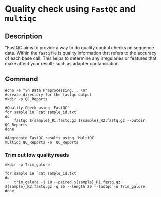 # Quality check using `FastQC` and `multiqc`

## Description

"FastQC aims to provide a way to do quality control checks on sequence data. Within the `fastq` file is quality information that refers to the accuracy of each base call. This helps to determine any irregularies or features that make affect your results such as adapter contamination

## Command
```
echo -e "\n Data Preprocessing... \n"
#create directory for the fastqc output
mkdir -p QC_Reports 

#Quality Check using 'FastQC'
for sample in `cat sample_id.txt` 
do
	fastqc ${sample}_R1.fastq.gz ${sample}_R2.fastq.gz --outdir QC_Reports 
done

#Aggregate FastQC results using 'MultiQC'
multiqc QC_Reports -o  QC_Reports
```

### Trim out low quality reads
```
mkdir -p Trim_galore

for sample in `cat sample_id.txt`
do
	trim_galore -j 10 --paired ${sample}_R1.fastq.gz ${sample}_R2.fastq.gz -q 25 --length 20 --fastqc -o Trim_galore
done
```
